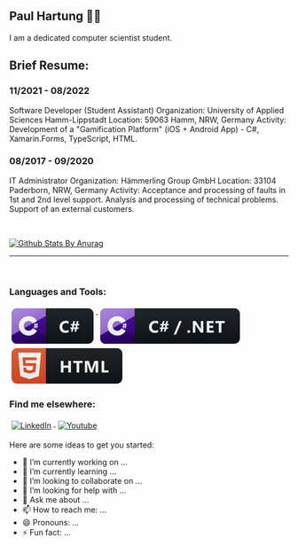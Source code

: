 ## Paul Hartung 👨‍🎓

I am a dedicated computer scientist student. 

## Brief Resume:
### 11/2021 - 08/2022
Software Developer (Student Assistant)
Organization: University of Applied Sciences Hamm-Lippstadt
Location: 59063 Hamm, NRW, Germany
Activity: Development of a "Gamification Platform" (iOS + Android App) - C#, Xamarin.Forms, TypeScript, HTML.

### 08/2017 - 09/2020
IT Administrator
Organization: Hämmerling Group GmbH
Location: 33104 Paderborn, NRW, Germany
Activity: Acceptance and processing of faults in 1st and 2nd level support. Analysis and processing of technical problems. Support of an external customers.  

<br />

[![Github Stats By Anurag](https://github-readme-stats.vercel.app/api?username=Smil3MoreGH&show_icons=true&title_color=fff&icon_color=79ff97&text_color=9f9f9f&bg_color=151515)](https://github.com/Smil3MoreGh/github-readme-stats)

*************

<br />

### Languages and Tools:

<p align="left">

<!-- For more icons please follow  https://github.com/MikeCodesDotNET/ColoredBadges -->
  <a href="#">
    <img src="https://raw.githubusercontent.com/MikeCodesDotNET/ColoredBadges/master/svg/dev/languages/csharp.svg" alt="c#" style="vertical-align:top; margin:4px">
  </a>
  
  <a href="#">
    <img src="https://raw.githubusercontent.com/MikeCodesDotNET/ColoredBadges/master/svg/dev/languages/csharp_dotnet.svg" alt="c#dotnet" style="vertical-align:top; margin:4px">
  </a>
  
  <a href="#">
    <img src="https://raw.githubusercontent.com/8bithemant/8bithemant/master/svg/dev/languages/html.svg" alt="html" style="vertical-align:top; margin:4px">
  </a>
  
</p>

### Find me elsewhere:

<p align="left">

  <a href="https://www.linkedin.com/in/norman-data-economist/">
    <img src="https://raw.githubusercontent.com/MikeCodesDotNET/MikeCodesDotNET/a8abbf37441f3253f74ea255a47f289208d7568c/Resources/linkedIn.svg" alt="LinkedIn" style="vertical-align:top; margin:4px">
  </a>
  
   <a href="https://www.youtube.com/channel/UCMD6Uyi4O9htyHuNsbbTI5Q">
    <img src="https://raw.githubusercontent.com/MikeCodesDotNET/MikeCodesDotNET/a8abbf37441f3253f74ea255a47f289208d7568c/Resources/youTube.svg" alt="Youtube" style="vertical-align:top; margin:4px">
  </a>

</p>

Here are some ideas to get you started:

- 🔭 I’m currently working on ...
- 🌱 I’m currently learning ...
- 👯 I’m looking to collaborate on ...
- 🤔 I’m looking for help with ...
- 💬 Ask me about ...
- 📫 How to reach me: ...
- 😄 Pronouns: ...
- ⚡ Fun fact: ...
